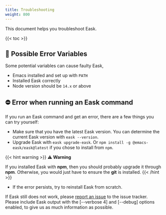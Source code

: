 ```yaml
---
title: Troubleshooting
weight: 800
---
```


This document helps you troubleshoot Eask.

{{< toc >}}

## 🚩 Possible Error Variables

Some potential variables can cause faulty Eask,

* Emacs installed and set up with `PATH`
* Installed Eask correctly
* Node version should be `14.x` or above

## ⛔️ Error when running an Eask command

If you run an Eask command and get an error, there are a few things you can try
yourself:

* Make sure that you have the latest Eask version. You can determine the current
Eask version with `eask --version`.
* Upgrade Eask with `eask upgrade-eask`. Or `npm install -g @emacs-eask/eask@latest`
if you chose to install from `npm`.

{{< hint warning >}}
**⚠ Warning**

If you installed Eask with **npm**, then you should probably upgrade it through 
**npm**. Otherwise, you would just have to ensure the **git** is installed.
{{< /hint >}}

* If the error persists, try to reinstall Eask from scratch.

If Eask still does not work, please [report an issue](https://github.com/emacs-eask/eask/issues/new)
to the issue tracker.
Please include Eask output with the [--verbose 4] and [--debug] options enabled,
to give us as much information as possible.
